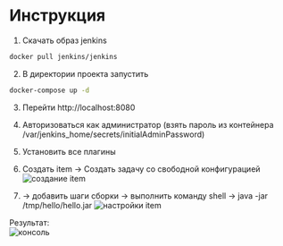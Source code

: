 # Инструкция  
1) Скачать образ jenkins
```bash
docker pull jenkins/jenkins
```
2) В директории проекта запустить
```bash
docker-compose up -d
```
3) Перейти http://localhost:8080
4) Авторизоваться как администратор (взять пароль из контейнера /var/jenkins_home/secrets/initialAdminPassword)
5) Установить все плагины
6) Создать item → Создать задачу со свободной конфигурацией
![создание item](https://github.com/minin2000/spring_hello_world/assets/65463411/8f0b4e0b-f217-4a91-87f0-df145e631b59)

7) → добавить шаги сборки → выполнить команду shell → java -jar /tmp/hello/hello.jar 
![настройки item](https://github.com/minin2000/spring_hello_world/assets/65463411/d62be4e5-6e05-489f-9e4e-545d5a875861)


Результат:  
![консоль](https://github.com/minin2000/spring_hello_world/assets/65463411/35acc63d-2a9f-4622-a026-3ef72226352c)
